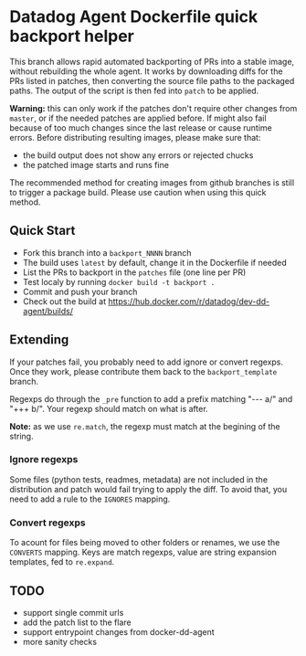 # Datadog Agent Dockerfile quick backport helper

This branch allows rapid automated backporting of PRs into a stable image,
without rebuilding the whole agent. It works by downloading diffs for the PRs
listed in patches, then converting the source file paths to the packaged
paths. The output of the script is then fed into `patch` to be applied.

**Warning:** this can only work if the patches don't require other changes
from `master`, or if the needed patches are applied before. If might also fail
because of too much changes since the last release or cause runtime errors.
Before distributing resulting images, please make sure that:

- the build output does not show any errors or rejected chucks
- the patched image starts and runs fine

The recommended method for creating images from github branches is still to
trigger a package build. Please use caution when using this quick method.

## Quick Start

- Fork this branch into a `backport_NNNN` branch
- The build uses `latest` by default, change it in the Dockerfile if needed
- List the PRs to backport in the `patches` file (one line per PR)
- Test localy by running `docker build -t backport .`
- Commit and push your branch
- Check out the build at https://hub.docker.com/r/datadog/dev-dd-agent/builds/

## Extending

If your patches fail, you probably need to add ignore or convert regexps. Once they work,
please contribute them back to the `backport_template` branch.

Regexps do through the `_pre` function to add a prefix matching "--- a/" and "+++ b/".
Your regexp should match on what is after.

**Note:** as we use `re.match`, the regexp must match at the begining of the string.

### Ignore regexps

Some files (python tests, readmes, metadata) are not included in the distribution and
patch would fail trying to apply the diff. To avoid that, you need to add a rule to
the `IGNORES` mapping. 

### Convert regexps

To acount for files being moved to other folders or renames, we use the `CONVERTS` mapping.
Keys are match regexps, value are string expansion templates, fed to `re.expand`.

## TODO

- support single commit urls
- add the patch list to the flare
- support entrypoint changes from docker-dd-agent
- more sanity checks
